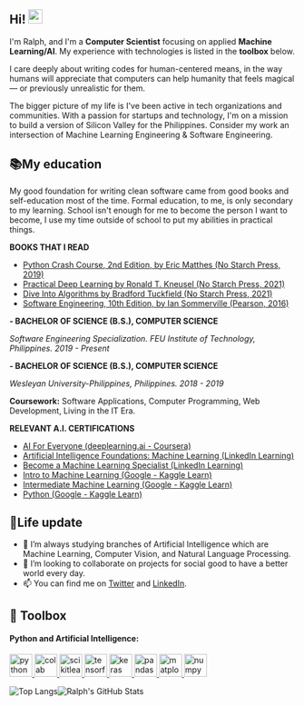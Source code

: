 ## Hi! <img src = "https://raw.githubusercontent.com/MartinHeinz/MartinHeinz/master/wave.gif" width = 25px>

I'm Ralph, and I'm a **Computer Scientist** focusing on applied **Machine Learning/AI**. My experience with technologies is listed in the **toolbox** below.

I care deeply about writing codes for human-centered means, in the way humans will appreciate that computers can help humanity that feels magical — or previously unrealistic for them.

The bigger picture of my life is I've been active in tech organizations and communities. With a passion for startups and technology, I'm on a mission to build a version of Silicon Valley for the Philippines. Consider my work an intersection of Machine Learning Engineering & Software Engineering.

## 📚My education

My good foundation for writing clean software came from good books and self-education most of the time. Formal education, to me, is only secondary to my learning. School isn't enough for me to become the person I want to become, I use my time outside of school to put my abilities in practical things.

**BOOKS THAT I READ**

* [Python Crash Course, 2nd Edition, by Eric Matthes (No Starch Press, 2019)](https://nostarch.com/pythoncrashcourse2e)
* [Practical Deep Learning by Ronald T. Kneusel (No Starch Press, 2021)](https://nostarch.com/practical-deep-learning-python)
* [Dive Into Algorithms by Bradford Tuckfield (No Starch Press, 2021)](https://nostarch.com/Dive-Into-Algorithms)
* [Software Engineering, 10th Edition, by Ian Sommerville (Pearson, 2016)](https://iansommerville.com/software-engineering-book/)

**- BACHELOR OF SCIENCE (B.S.), COMPUTER SCIENCE**

_Software Engineering Specialization. FEU Institute of Technology, Philippines. 2019 - Present_

**- BACHELOR OF SCIENCE (B.S.), COMPUTER SCIENCE**

_Wesleyan University-Philippines, Philippines. 2018 - 2019_

**Coursework:** Software Applications, Computer Programming, Web Development, Living in the IT Era.

**RELEVANT A.I. CERTIFICATIONS**

* [AI For Everyone (deeplearning.ai - Coursera)](https://www.coursera.org/account/accomplishments/certificate/KAVAW28N32DQ)
* [Artificial Intelligence Foundations: Machine Learning (LinkedIn Learning)](https://drive.google.com/file/d/1zRBmMjQUZtSX5DwyFtoOdKy3jgO233nn/view)
* [Become a Machine Learning Specialist (LinkedIn Learning)](https://drive.google.com/file/d/1O7Xs4v7fXaz0qpkW89MvNPJIcGSouB6o/view)
* [Intro to Machine Learning (Google - Kaggle Learn)](https://www.kaggle.com/learn/certification/ralphcajipe/intro-to-machine-learning)
* [Intermediate Machine Learning (Google - Kaggle Learn)](https://www.kaggle.com/learn/certification/ralphcajipe/intermediate-machine-learning)
* [Python (Google - Kaggle Learn)](https://www.kaggle.com/learn/certification/ralphcajipe/python)

## 🧬Life update
- 🌱 I’m always studying branches of Artificial Intelligence which are Machine Learning, Computer Vision, and Natural Language Processing.
- 👥 I’m looking to collaborate on projects for social good to have a better world every day.
- 📫  You can find me on [Twitter](https://twitter.com/ralphcode) and [LinkedIn](https://www.linkedin.com/in/ralphcajipe).

## 🧰 Toolbox
<h4 align="left">Python and Artificial Intelligence:</h3>
 <p align="left"> <a href="https://www.python.org" target="_blank"> <img src="https://img.icons8.com/color/48/000000/python.png" alt="python" width="40" height="40"/> </a>
<a href="https://colab.research.google.com" target="_blank"> <img src="https://colab.research.google.com/img/colab_favicon_256px.png" alt="colab" width="40" height="40"/> </a>
<a href="https://scikit-learn.org/stable" target="_blank"> <img src="https://upload.wikimedia.org/wikipedia/commons/0/05/Scikit_learn_logo_small.svg" alt="scikitlearn" width="40" height="40"/> </a>
<a href="https://www.tensorflow.org/" target="_blank"> <img src="https://img.icons8.com/color/48/000000/tensorflow.png" alt="tensorflow" width="40" height="40"/> </a>
<a href="https://keras.io" target="_blank"> <img src="https://upload.wikimedia.org/wikipedia/commons/a/ae/Keras_logo.svg" alt="keras" width="40" height="40"/> </a>
<a href="https://pandas.pydata.org" target="_blank"> <img src="https://cdn.mos.cms.futurecdn.net/3n8tRry6fYg7sNyhFDPQwR-1024-80.jpg.webp" alt="pandas" width="40" height="40"/> </a>
<a href="https://matplotlib.org" target="_blank"> <img src="https://upload.wikimedia.org/wikipedia/commons/0/01/Created_with_Matplotlib-logo.svg" alt="matplotlib" width="40" height="40"/> </a>
<a href="https://numpy.org" target="_blank"> <img src="https://user-images.githubusercontent.com/67586773/105040771-43887300-5a88-11eb-9f01-bee100b9ef22.png" alt="numpy" width="40" height="40"/> </a>
 
![Top Langs](https://github-readme-stats.vercel.app/api/top-langs/?username=ralphcajipe&layout=compact&theme=highcontrast)![Ralph's GitHub Stats](https://github-readme-stats.vercel.app/api?username=ralphcajipe&show_icons=true&theme=highcontrast)


